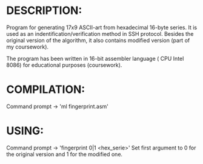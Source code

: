 # DESCRIPTION: #
Program for generating 17x9 ASCII-art from hexadecimal 16-byte series. It is used as an indentification/verification method in SSH protocol. Besides the original version of the algorithm, it also contains modified version (part of my coursework).

The program has been written in 16-bit assembler language ( CPU Intel 8086) for educational purposes (coursework).

# COMPILATION: #
Command prompt -> 'ml fingerprint.asm'

# USING: #
Command prompt -> 'fingerprint 0|1 <hex_serie>'
Set first argument to 0 for the original version and 1 for the modified one.